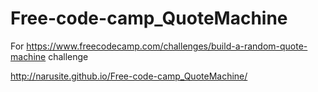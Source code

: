 # Free-code-camp_QuoteMachine
For https://www.freecodecamp.com/challenges/build-a-random-quote-machine challenge

http://narusite.github.io/Free-code-camp_QuoteMachine/

